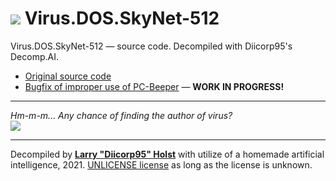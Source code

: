 # [![](https://win98icons.alexmeub.com/icons/png/executable-0.png)](#) Virus.DOS.SkyNet-512
Virus.DOS.SkyNet-512 — source code. Decompiled with Diicorp95's Decomp.AI.

* [Original source code](https://github.com/Diicorp95/terminator-virus/blob/main/skynet.asm)
* [Bugfix of improper use of PC-Beeper](#) — **WORK IN PROGRESS!**
<hr>

*Hm-m-m... Any chance of finding the author of virus?*<br>
[![](https://raw.githubusercontent.com/Diicorp95/terminator-virus/main/.github/markdown/a6dcacb0b3882c44db42406a28f82fc3.gif)](#)
<hr>

Decompiled by [**Larry "Diicorp95" Holst**](https://github.com/Diicorp95#feedback) with utilize of a homemade artificial intelligence, 2021. [UNLICENSE license](https://unlicense.org) as long as the license is unknown.
